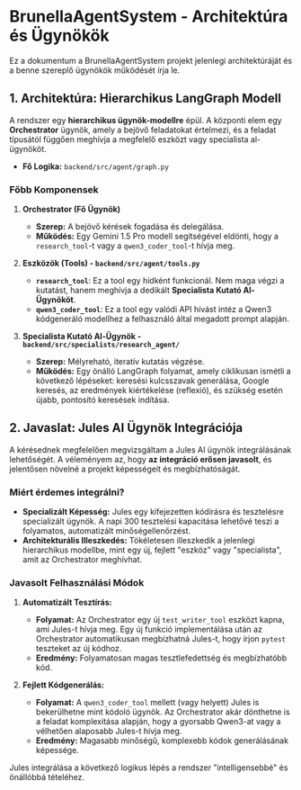 # BrunellaAgentSystem - Architektúra és Ügynökök

Ez a dokumentum a BrunellaAgentSystem projekt jelenlegi architektúráját és a benne szereplő ügynökök működését írja le.

## 1. Architektúra: Hierarchikus LangGraph Modell

A rendszer egy **hierarchikus ügynök-modellre** épül. A központi elem egy **Orchestrator** ügynök, amely a bejövő feladatokat értelmezi, és a feladat típusától függően meghívja a megfelelő eszközt vagy specialista al-ügynököt.

- **Fő Logika:** `backend/src/agent/graph.py`

### Főbb Komponensek

1.  **Orchestrator (Fő Ügynök)**
    - **Szerep:** A bejövő kérések fogadása és delegálása.
    - **Működés:** Egy Gemini 1.5 Pro modell segítségével eldönti, hogy a `research_tool`-t vagy a `qwen3_coder_tool`-t hívja meg.

2.  **Eszközök (Tools) - `backend/src/agent/tools.py`**
    - **`research_tool`**: Ez a tool egy hídként funkcionál. Nem maga végzi a kutatást, hanem meghívja a dedikált **Specialista Kutató Al-Ügynököt**.
    - **`qwen3_coder_tool`**: Ez a tool egy valódi API hívást intéz a Qwen3 kódgeneráló modellhez a felhasználó által megadott prompt alapján.

3.  **Specialista Kutató Al-Ügynök - `backend/src/specialists/research_agent/`**
    - **Szerep:** Mélyreható, iteratív kutatás végzése.
    - **Működés:** Egy önálló LangGraph folyamat, amely ciklikusan ismétli a következő lépéseket: keresési kulcsszavak generálása, Google keresés, az eredmények kiértékelése (reflexió), és szükség esetén újabb, pontosító keresések indítása.

## 2. Javaslat: Jules AI Ügynök Integrációja

A kérésednek megfelelően megvizsgáltam a Jules AI ügynök integrálásának lehetőségét. A véleményem az, hogy **az integráció erősen javasolt**, és jelentősen növelné a projekt képességeit és megbízhatóságát.

### Miért érdemes integrálni?

- **Specializált Képesség:** Jules egy kifejezetten kódírásra és tesztelésre specializált ügynök. A napi 300 tesztelési kapacitása lehetővé teszi a folyamatos, automatizált minőségellenőrzést.
- **Architekturális Illeszkedés:** Tökéletesen illeszkedik a jelenlegi hierarchikus modellbe, mint egy új, fejlett "eszköz" vagy "specialista", amit az Orchestrator meghívhat.

### Javasolt Felhasználási Módok

1.  **Automatizált Tesztírás:**
    - **Folyamat:** Az Orchestrator egy új `test_writer_tool` eszközt kapna, ami Jules-t hívja meg. Egy új funkció implementálása után az Orchestrator automatikusan megbízhatná Jules-t, hogy írjon `pytest` teszteket az új kódhoz.
    - **Eredmény:** Folyamatosan magas tesztlefedettség és megbízhatóbb kód.

2.  **Fejlett Kódgenerálás:**
    - **Folyamat:** A `qwen3_coder_tool` mellett (vagy helyett) Jules is bekerülhetne mint kódoló ügynök. Az Orchestrator akár dönthetne is a feladat komplexitása alapján, hogy a gyorsabb Qwen3-at vagy a vélhetően alaposabb Jules-t hívja meg.
    - **Eredmény:** Magasabb minőségű, komplexebb kódok generálásának képessége.

Jules integrálása a következő logikus lépés a rendszer "intelligensebbé" és önállóbbá tételéhez.
